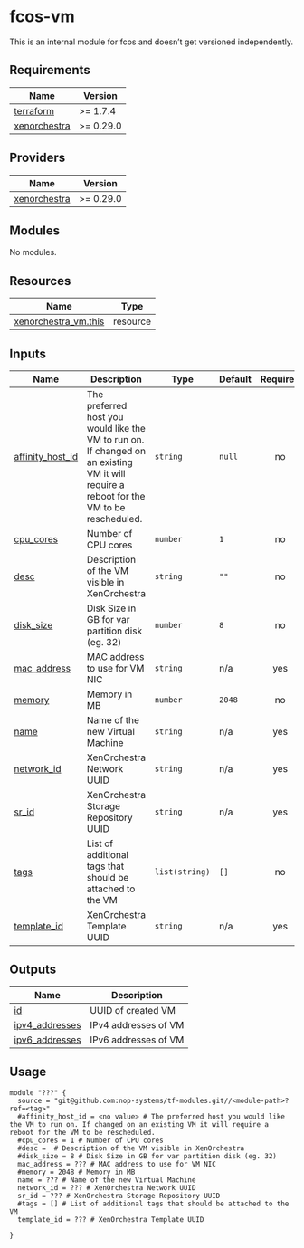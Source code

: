 # fcos-vm

This is an internal module for fcos and doesn’t get versioned independently.

<!-- BEGIN_TF_DOCS -->
## Requirements

| Name | Version |
|------|---------|
| <a name="requirement_terraform"></a> [terraform](#requirement\_terraform) | >= 1.7.4 |
| <a name="requirement_xenorchestra"></a> [xenorchestra](#requirement\_xenorchestra) | >= 0.29.0 |

## Providers

| Name | Version |
|------|---------|
| <a name="provider_xenorchestra"></a> [xenorchestra](#provider\_xenorchestra) | >= 0.29.0 |

## Modules

No modules.

## Resources

| Name | Type |
|------|------|
| [xenorchestra_vm.this](https://registry.terraform.io/providers/vatesfr/xenorchestra/latest/docs/resources/vm) | resource |

## Inputs

| Name | Description | Type | Default | Required |
|------|-------------|------|---------|:--------:|
| <a name="input_affinity_host_id"></a> [affinity\_host\_id](#input\_affinity\_host\_id) | The preferred host you would like the VM to run on. If changed on an existing VM it will require a reboot for the VM to be rescheduled. | `string` | `null` | no |
| <a name="input_cpu_cores"></a> [cpu\_cores](#input\_cpu\_cores) | Number of CPU cores | `number` | `1` | no |
| <a name="input_desc"></a> [desc](#input\_desc) | Description of the VM visible in XenOrchestra | `string` | `""` | no |
| <a name="input_disk_size"></a> [disk\_size](#input\_disk\_size) | Disk Size in GB for var partition disk (eg. 32) | `number` | `8` | no |
| <a name="input_mac_address"></a> [mac\_address](#input\_mac\_address) | MAC address to use for VM NIC | `string` | n/a | yes |
| <a name="input_memory"></a> [memory](#input\_memory) | Memory in MB | `number` | `2048` | no |
| <a name="input_name"></a> [name](#input\_name) | Name of the new Virtual Machine | `string` | n/a | yes |
| <a name="input_network_id"></a> [network\_id](#input\_network\_id) | XenOrchestra Network UUID | `string` | n/a | yes |
| <a name="input_sr_id"></a> [sr\_id](#input\_sr\_id) | XenOrchestra Storage Repository UUID | `string` | n/a | yes |
| <a name="input_tags"></a> [tags](#input\_tags) | List of additional tags that should be attached to the VM | `list(string)` | `[]` | no |
| <a name="input_template_id"></a> [template\_id](#input\_template\_id) | XenOrchestra Template UUID | `string` | n/a | yes |

## Outputs

| Name | Description |
|------|-------------|
| <a name="output_id"></a> [id](#output\_id) | UUID of created VM |
| <a name="output_ipv4_addresses"></a> [ipv4\_addresses](#output\_ipv4\_addresses) | IPv4 addresses of VM |
| <a name="output_ipv6_addresses"></a> [ipv6\_addresses](#output\_ipv6\_addresses) | IPv6 addresses of VM |

## Usage

```hcl
module "???" {
  source = "git@github.com:nop-systems/tf-modules.git//<module-path>?ref=<tag>"
  #affinity_host_id = <no value> # The preferred host you would like the VM to run on. If changed on an existing VM it will require a reboot for the VM to be rescheduled.
  #cpu_cores = 1 # Number of CPU cores
  #desc =  # Description of the VM visible in XenOrchestra
  #disk_size = 8 # Disk Size in GB for var partition disk (eg. 32)
  mac_address = ??? # MAC address to use for VM NIC
  #memory = 2048 # Memory in MB
  name = ??? # Name of the new Virtual Machine
  network_id = ??? # XenOrchestra Network UUID
  sr_id = ??? # XenOrchestra Storage Repository UUID
  #tags = [] # List of additional tags that should be attached to the VM
  template_id = ??? # XenOrchestra Template UUID
    
}
```
<!-- END_TF_DOCS -->
